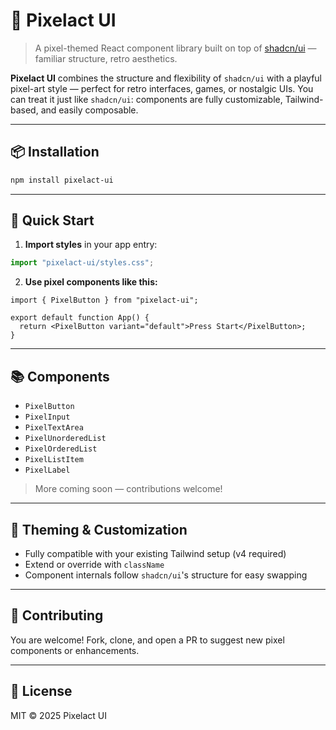 # 🧩 Pixelact UI

> A pixel-themed React component library built on top of [shadcn/ui](https://ui.shadcn.dev/) — familiar structure, retro aesthetics.

**Pixelact UI** combines the structure and flexibility of `shadcn/ui` with a playful pixel-art style — perfect for retro interfaces, games, or nostalgic UIs. You can treat it just like `shadcn/ui`: components are fully customizable, Tailwind-based, and easily composable.

---

## 📦 Installation

```bash
npm install pixelact-ui
```

---

## 🚀 Quick Start

1. **Import styles** in your app entry:

```ts
import "pixelact-ui/styles.css";
```

2. **Use pixel components like this:**

```tsx
import { PixelButton } from "pixelact-ui";

export default function App() {
  return <PixelButton variant="default">Press Start</PixelButton>;
}
```

---

## 📚 Components

- `PixelButton`
- `PixelInput`
- `PixelTextArea`
- `PixelUnorderedList`
- `PixelOrderedList`
- `PixelListItem`
- `PixelLabel`

> More coming soon — contributions welcome!

---

## 🎨 Theming & Customization

- Fully compatible with your existing Tailwind setup (v4 required)
- Extend or override with `className`
- Component internals follow `shadcn/ui`'s structure for easy swapping

---

## 🤝 Contributing

You are welcome! Fork, clone, and open a PR to suggest new pixel components or enhancements.

---

## 📄 License

MIT © 2025 Pixelact UI
